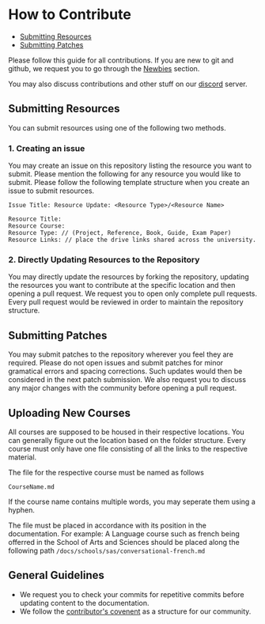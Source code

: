 # How to Contribute

- [Submitting Resources](how-to-contribute.md#submitting-resources)
- [Submitting Patches](how-to-contribute.md#submitting-patches)

Please follow this guide for all contributions. If you are new to git and github, we request you to go through the [Newbies](./Newbies.md) section.

You may also discuss contributions and other stuff on our [discord](how-to-contribute.md) server.

## Submitting Resources

You can submit resources using one of the following two methods.

### 1. Creating an issue

You may create an issue on this repository listing the resource you want to submit. Please mention the following for any resource you would like to submit. Please follow the following template structure when you create an issue to submit resources.

```
Issue Title: Resource Update: <Resource Type>/<Resource Name>

Resource Title:
Resource Course:
Resource Type: // (Project, Reference, Book, Guide, Exam Paper)
Resource Links: // place the drive links shared across the university.
```

### 2. Directly Updating Resources to the Repository

You may directly update the resources by forking the repository, updating the resources you want to contribute at the specific location and then opening a pull request. We request you to open only complete pull requests. Every pull request would be reviewed in order to maintain the repository structure.

## Submitting Patches

You may submit patches to the repository wherever you feel they are required. Please do not open issues and submit patches for minor gramatical errors and spacing corrections. Such updates would then be considered in the next patch submission. We also request you to discuss any major changes with the community before opening a pull request.

## Uploading New Courses

All courses are supposed to be housed in their respective locations. You can generally figure out the location based on the folder structure. Every course must only have one file consisting of all the links to the respective material.

The file for the respective course must be named as follows

`CourseName.md`

If the course name contains multiple words, you may seperate them using a hyphen.

The file must be placed in accordance with its position in the documentation. For example: A Language course such as french being offerred in the School of Arts and Sciences should be placed along the following path `/docs/schools/sas/conversational-french.md`

## General Guidelines

- We request you to check your commits for repetitive commits before updating content to the documentation.
- We follow the [contributor's covenent](https://www.contributor-covenant.org/) as a structure for our community.
